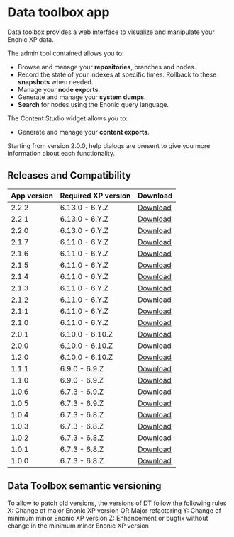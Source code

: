 # Data toolbox app

Data toolbox provides a web interface to visualize and manipulate your Enonic XP data.

The admin tool contained allows you to:
- Browse and manage your <b>repositories</b>, branches and nodes.
- Record the state of your indexes at specific times. Rollback to these <b>snapshots</b> when needed.
- Manage your <b>node exports</b>.
- Generate and manage your <b>system dumps</b>.
- <b>Search</b> for nodes using the Enonic query language.

The Content Studio widget allows you to:
- Generate and manage your <b>content exports</b>.

Starting from version 2.0.0, help dialogs are present to give you more information about each functionality.

## Releases and Compatibility

| App version | Required XP version | Download |
| ----------- | ------------------- | -------- |
| 2.2.2 | 6.13.0 - 6.Y.Z | [Download](https://dl.bintray.com/rcd-systems/rcd-repo/systems/rcd/enonic/datatoolbox/2.2.2/datatoolbox-2.2.2.jar) |
| 2.2.1 | 6.13.0 - 6.Y.Z | [Download](https://dl.bintray.com/rcd-systems/rcd-repo/systems/rcd/enonic/datatoolbox/2.2.1/datatoolbox-2.2.1.jar) |
| 2.2.0 | 6.13.0 - 6.Y.Z | [Download](https://dl.bintray.com/rcd-systems/rcd-repo/systems/rcd/enonic/datatoolbox/2.2.0/datatoolbox-2.2.0.jar) |
| 2.1.7 | 6.11.0 - 6.Y.Z | [Download](https://dl.bintray.com/rcd-systems/rcd-repo/systems/rcd/enonic/datatoolbox/2.1.7/datatoolbox-2.1.7.jar) |
| 2.1.6 | 6.11.0 - 6.Y.Z | [Download](https://dl.bintray.com/rcd-systems/rcd-repo/systems/rcd/enonic/datatoolbox/2.1.6/datatoolbox-2.1.6.jar) |
| 2.1.5 | 6.11.0 - 6.Y.Z | [Download](https://dl.bintray.com/rcd-systems/rcd-repo/systems/rcd/enonic/datatoolbox/2.1.5/datatoolbox-2.1.5.jar) |
| 2.1.4 | 6.11.0 - 6.Y.Z | [Download](https://dl.bintray.com/rcd-systems/rcd-repo/systems/rcd/enonic/datatoolbox/2.1.4/datatoolbox-2.1.4.jar) |
| 2.1.3 | 6.11.0 - 6.Y.Z | [Download](https://dl.bintray.com/rcd-systems/rcd-repo/systems/rcd/enonic/datatoolbox/2.1.3/datatoolbox-2.1.3.jar) |
| 2.1.2 | 6.11.0 - 6.Y.Z | [Download](https://dl.bintray.com/rcd-systems/rcd-repo/systems/rcd/enonic/datatoolbox/2.1.2/datatoolbox-2.1.2.jar) |
| 2.1.1 | 6.11.0 - 6.Y.Z | [Download](https://dl.bintray.com/rcd-systems/rcd-repo/systems/rcd/enonic/datatoolbox/2.1.1/datatoolbox-2.1.1.jar) |
| 2.1.0 | 6.11.0 - 6.Y.Z | [Download](https://dl.bintray.com/rcd-systems/rcd-repo/systems/rcd/enonic/datatoolbox/2.1.0/datatoolbox-2.1.0.jar) |
| 2.0.1 | 6.10.0 - 6.10.Z | [Download](https://dl.bintray.com/rcd-systems/rcd-repo/systems/rcd/enonic/datatoolbox/2.0.1/datatoolbox-2.0.1.jar) |
| 2.0.0 | 6.10.0 - 6.10.Z | [Download](https://dl.bintray.com/rcd-systems/rcd-repo/systems/rcd/enonic/datatoolbox/2.0.0/datatoolbox-2.0.0.jar) |
| 1.2.0 | 6.10.0 - 6.10.Z | [Download](https://dl.bintray.com/rcd-systems/rcd-repo/systems/rcd/enonic/datatoolbox/1.2.0/datatoolbox-1.2.0.jar) |
| 1.1.1 | 6.9.0 - 6.9.Z | [Download](https://dl.bintray.com/rcd-systems/rcd-repo/systems/rcd/enonic/datatoolbox/1.1.1/datatoolbox-1.1.1.jar) |
| 1.1.0 | 6.9.0 - 6.9.Z | [Download](https://dl.bintray.com/rcd-systems/rcd-repo/systems/rcd/enonic/datatoolbox/1.1.0/datatoolbox-1.1.0.jar) |
| 1.0.6 | 6.7.3 - 6.9.Z | [Download](https://dl.bintray.com/rcd-systems/rcd-repo/systems/rcd/enonic/datatoolbox/1.0.6/datatoolbox-1.0.6.jar) |
| 1.0.5 | 6.7.3 - 6.9.Z | [Download](https://dl.bintray.com/rcd-systems/rcd-repo/systems/rcd/enonic/datatoolbox/1.0.5/datatoolbox-1.0.5.jar) |
| 1.0.4 | 6.7.3 - 6.8.Z | [Download](https://dl.bintray.com/rcd-systems/rcd-repo/systems/rcd/enonic/datatoolbox/1.0.4/datatoolbox-1.0.4.jar) |
| 1.0.3 | 6.7.3 - 6.8.Z | [Download](https://dl.bintray.com/rcd-systems/rcd-repo/systems/rcd/enonic/datatoolbox/1.0.3/datatoolbox-1.0.3.jar) |
| 1.0.2 | 6.7.3 - 6.8.Z | [Download](https://dl.bintray.com/rcd-systems/rcd-repo/systems/rcd/enonic/datatoolbox/1.0.2/datatoolbox-1.0.2.jar) |
| 1.0.1 | 6.7.3 - 6.8.Z | [Download](https://dl.bintray.com/rcd-systems/rcd-repo/systems/rcd/enonic/datatoolbox/1.0.1/datatoolbox-1.0.1.jar) |
| 1.0.0 | 6.7.3 - 6.8.Z | [Download](https://dl.bintray.com/rcd-systems/rcd-repo/systems/rcd/enonic/datatoolbox/1.0.0/datatoolbox-1.0.0.jar) |

## Data Toolbox semantic versioning

To allow to patch old versions, the versions of DT follow the following rules
X: Change of major Enonic XP version OR Major refactoring
Y: Change of minimum minor Enonic XP version
Z: Enhancement or bugfix without change in the minimum minor Enonic XP version